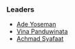 ### Leaders

* [Ade Yoseman](ade.putra@owasp.org)
* [Vina Panduwinata](vina.panduwinata@owasp.org)
* [Achmad Syafaat]()
